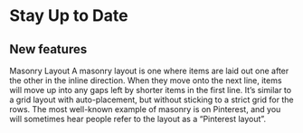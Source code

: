 # Stay Up to Date

## New features
Masonry Layout
A masonry layout is one where items are laid out one after the other in the inline direction. When they move onto the next line, items will move up into any gaps left by shorter items in the first line. It’s similar to a grid layout with auto-placement, but without sticking to a strict grid for the rows. The most well-known example of masonry is on Pinterest, and you will sometimes hear people refer to the layout as a “Pinterest layout”.

